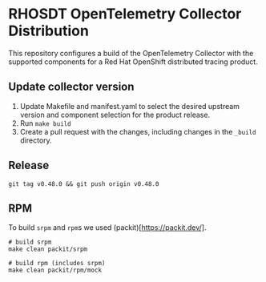# RHOSDT OpenTelemetry Collector Distribution

This repository configures a build of the OpenTelemetry Collector with the supported components for a Red Hat OpenShift distributed tracing product.

## Update collector version

1. Update Makefile and manifest.yaml to select the desired upstream version and component selection for the product release. 
1. Run `make build`
1. Create a pull request with the changes, including changes in the `_build` directory.

## Release

```
git tag v0.48.0 && git push origin v0.48.0
```

## RPM

To build `srpm` and `rpm`s we used (packit)[https://packit.dev/].

```
# build srpm 
make clean packit/srpm

# build rpm (includes srpm)
make clean packit/rpm/mock
```
